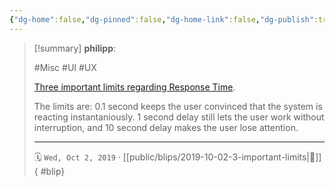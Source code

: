 ```yaml
---
{"dg-home":false,"dg-pinned":false,"dg-home-link":false,"dg-publish":true,"tags":["dgblip"],"created-date":"2019-10-02T00:00:00","disabled rules":["yaml-title","yaml-title-alias","file-name-heading"],"title":"philipp @ 2019-10-02","dg-permalink":"2019/10/02/3-important-limits/","updated-date":"2025-04-30T22:27:35","dg-path":"blips/2019-10-02-3-important-limits.md","permalink":"/2019/10/02/3-important-limits/","dgPassFrontmatter":true}
---
```


> [!summary] **philipp**:
>
> #Misc #UI #UX
>
> [Three important limits regarding Response Time](https://www.nngroup.com/articles/response-times-3-important-limits/).
>
> The limits are: 0.1 second keeps the user convinced that the system is reacting instantaniously. 1 second delay still lets the user work without interruption, and 10 second delay makes the user lose attention.
> - - -
>
> 🗓️ `Wed, Oct 2, 2019` · [[public/blips/2019-10-02-3-important-limits\|🔗]]
{ #blip}

